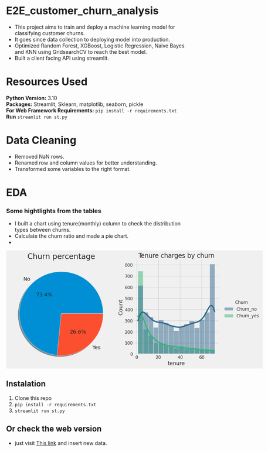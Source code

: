 
# E2E_customer_churn_analysis
- This project aims to train and deploy a machine learning model for classifying customer churns.
- It goes since data collection to deploying model into production.
- Optimized Random Forest, XGBoost, Logistic Regression, Naive Bayes and KNN using GridsearchCV to reach the best model.
- Built a client facing API using streamlit.

# Resources Used
**Python Version:** 3.10<br>
**Packages:** Streamlit, Sklearn, matplotlib, seaborn, pickle<br>
**For Web Framework Requirements:** ```pip install -r requirements.txt```<br>
**Run** ```streamlit run st.py ```<br>

# Data Cleaning
- Removed NaN rows.
- Renamed row and column values for better understanding.
- Transformed some variables to the right format.

# EDA
### Some hightlights from the tables
- I built a chart using tenure(monthly) column to check the distribution types between churns.
- Calculate the churn ratio and made a pie chart.
- 

<div style="display: flex;">
  <img src="img/churn_pie.png" alt="Alt Text" width="300" height="auto" style="flex: 1;">
  <img src="img/churn_distribution.png" alt="Alt Text" width="400" height="auto" style="flex: 1;">
</div>


## Instalation
1. Clone this repo
2. ```pip install -r requirements.txt```
3. ```streamlit run st.py ```

## Or check the web version 
- just visit [This link](https://hugomilesi-e2e-customer-churn-analysis-st-iguvbo.streamlit.app) and insert new data.



